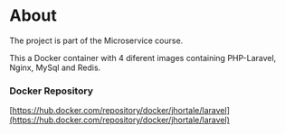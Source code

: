 # About
The project is part of the Microservice course.

This a Docker container with 4 diferent images containing PHP-Laravel, Nginx, MySql and Redis.

### Docker Repository
[https://hub.docker.com/repository/docker/jhortale/laravel](https://hub.docker.com/repository/docker/jhortale/laravel)
